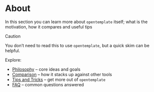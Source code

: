 <!--
SPDX-FileCopyrightText: © 2025 open-nudge <https://github.com/open-nudge>
SPDX-FileContributor: szymonmaszke <github@maszke.co>

SPDX-License-Identifier: Apache-2.0
-->

# About

In this section you can learn more about `opentemplate` itself;
what is the motivation, how it compares and useful tips

> [!CAUTION]
> You don’t need to read this to use `opentemplate`, but a quick skim can be helpful.

Explore:

- [Philosophy](philosophy.md) – core ideas and goals
- [Comparison](comparison.md) – how it stacks up against other tools
- [Tips and Tricks](tips-and-tricks.md) – get more out of `opentemplate`
- [FAQ](faq.md) – common questions answered

